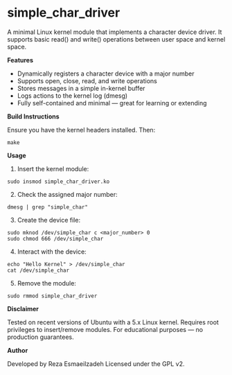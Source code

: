 # simple_char_driver
A minimal Linux kernel module that implements a character device driver. It supports basic read() and write() operations between user space and kernel space.



**Features**

- Dynamically registers a character device with a major number
- Supports open, close, read, and write operations
- Stores messages in a simple in-kernel buffer
- Logs actions to the kernel log (dmesg)
- Fully self-contained and minimal — great for learning or extending

**Build Instructions**

Ensure you have the kernel headers installed. Then:

`make`

**Usage**

1. Insert the kernel module:

`sudo insmod simple_char_driver.ko`

2. Check the assigned major number:

`dmesg | grep "simple_char"`

3. Create the device file:

```
sudo mknod /dev/simple_char c <major_number> 0
sudo chmod 666 /dev/simple_char
```

4. Interact with the device:

```
echo "Hello Kernel" > /dev/simple_char
cat /dev/simple_char
```

5. Remove the module:

`sudo rmmod simple_char_driver`



**Disclaimer**

Tested on recent versions of Ubuntu with a 5.x Linux kernel.
Requires root privileges to insert/remove modules.
For educational purposes — no production guarantees.


**Author**

Developed by Reza Esmaeilzadeh 
Licensed under the GPL v2.
